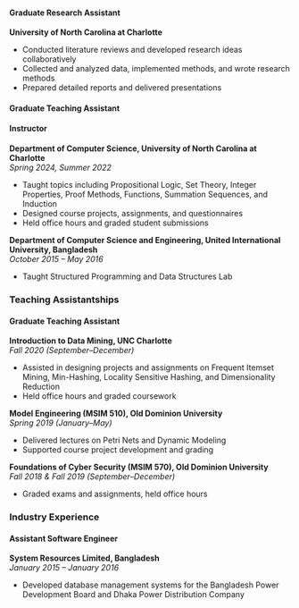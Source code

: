 
#### Graduate Research Assistant  
**University of North Carolina at Charlotte**  
- Conducted literature reviews and developed research ideas collaboratively
- Collected and analyzed data, implemented methods, and wrote research methods
- Prepared detailed reports and delivered presentations

#### Graduate Teaching Assistant 
#### Instructor  
**Department of Computer Science, University of North Carolina at Charlotte**  
*Spring 2024, Summer 2022*  
- Taught topics including Propositional Logic, Set Theory, Integer Properties, Proof Methods, Functions, Summation Sequences, and Induction
- Designed course projects, assignments, and questionnaires
- Held office hours and graded student submissions

**Department of Computer Science and Engineering, United International University, Bangladesh**  
*October 2015 – May 2016*  
- Taught Structured Programming and Data Structures Lab

### Teaching Assistantships

#### Graduate Teaching Assistant  
**Introduction to Data Mining, UNC Charlotte**  
*Fall 2020 (September–December)*  
- Assisted in designing projects and assignments on Frequent Itemset Mining, Min-Hashing, Locality Sensitive Hashing, and Dimensionality Reduction
- Held office hours and graded coursework

**Model Engineering (MSIM 510), Old Dominion University**  
*Spring 2019 (January–May)*  
- Delivered lectures on Petri Nets and Dynamic Modeling
- Supported course project development and grading

**Foundations of Cyber Security (MSIM 570), Old Dominion University**  
*Fall 2018 & Fall 2019 (September–December)*  
- Graded exams and assignments, held office hours

### Industry Experience

#### Assistant Software Engineer  
**System Resources Limited, Bangladesh**  
*January 2015 – January 2016*  
- Developed database management systems for the Bangladesh Power Development Board and Dhaka Power Distribution Company

